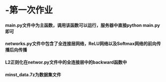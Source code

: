 # -第一次作业
#### main.py文件中为主函数，调用该函数可以运行，服务器中直接python main.py即可
#### networks.py文件中包含了全连接层网络，ReLU网络以及Softmax网络的前向传播后向传播
#### L2正则化在networ.py文件中的全连接层中的backward函数中
#### minst_data.7z为数据集文件

